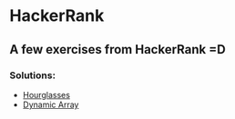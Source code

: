 # HackerRank
## A few exercises from HackerRank =D

### Solutions:
  - [Hourglasses](https://github.com/PabloRai/HackerRank/tree/master/src/hourglasses)
  - [Dynamic Array](https://github.com/PabloRai/HackerRank/tree/master/src/dynamicArray)
